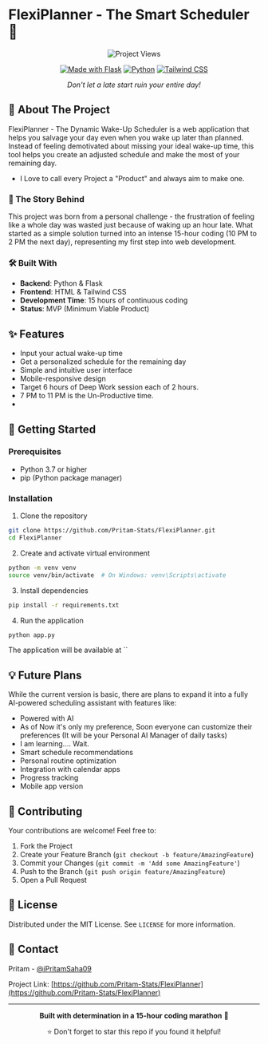 # FlexiPlanner - The Smart Scheduler 🌅

<div align="center">

![Project Views](https://komarev.com/ghpvc/?username=your-github-username&label=Project+Views)

[![Made with Flask](https://img.shields.io/badge/Made%20with-Flask-black?style=flat-square&logo=flask)](https://flask.palletsprojects.com/en/2.0.x/)
[![Python](https://img.shields.io/badge/Python-3.7+-blue?style=flat-square&logo=python)](https://www.python.org/)
[![Tailwind CSS](https://img.shields.io/badge/Tailwind%20CSS-2.2+-blue?style=flat-square&logo=tailwind-css)](https://tailwindcss.com/)

*Don't let a late start ruin your entire day!*

</div>

## 📖 About The Project

FlexiPlanner - The Dynamic Wake-Up Scheduler is a web application that helps you salvage your day even when you wake up later than planned. Instead of feeling demotivated about missing your ideal wake-up time, this tool helps you create an adjusted schedule and make the most of your remaining day.
- I Love to call every Project a "Product" and always aim to make one.

### 🌟 The Story Behind

This project was born from a personal challenge - the frustration of feeling like a whole day was wasted just because of waking up an hour late. What started as a simple solution turned into an intense 15-hour coding (10 PM to 2 PM the next day), representing my first step into web development.

### 🛠️ Built With

- **Backend**: Python & Flask
- **Frontend**: HTML & Tailwind CSS
- **Development Time**: 15 hours of continuous coding
- **Status**: MVP (Minimum Viable Product)

## ✨ Features

- Input your actual wake-up time
- Get a personalized schedule for the remaining day
- Simple and intuitive user interface
- Mobile-responsive design
- Target 6 hours of Deep Work session each of 2 hours.
- 7 PM to 11 PM is the Un-Productive time.
-

## 🚀 Getting Started

### Prerequisites

- Python 3.7 or higher
- pip (Python package manager)

### Installation

1. Clone the repository
```bash
git clone https://github.com/Pritam-Stats/FlexiPlanner.git
cd FlexiPlanner
```

2. Create and activate virtual environment
```bash
python -m venv venv
source venv/bin/activate  # On Windows: venv\Scripts\activate
```

3. Install dependencies
```bash
pip install -r requirements.txt
```

4. Run the application
```bash
python app.py
```

The application will be available at ``

## 💡 Future Plans

While the current version is basic, there are plans to expand it into a fully AI-powered scheduling assistant with features like:

- Powered with AI
- As of Now it's only my preference, Soon everyone can customize their preferences (It will be your Personal AI Manager of daily tasks) 
- I am learning.... Wait.
- Smart schedule recommendations
- Personal routine optimization
- Integration with calendar apps
- Progress tracking
- Mobile app version

## 🤝 Contributing

Your contributions are welcome! Feel free to:

1. Fork the Project
2. Create your Feature Branch (`git checkout -b feature/AmazingFeature`)
3. Commit your Changes (`git commit -m 'Add some AmazingFeature'`)
4. Push to the Branch (`git push origin feature/AmazingFeature`)
5. Open a Pull Request

## 📝 License

Distributed under the MIT License. See `LICENSE` for more information.

## 👤 Contact

Pritam - [@iPritamSaha09](https://twitter.com/your_twitter)

Project Link: [https://github.com/Pritam-Stats/FlexiPlanner](https://github.com/Pritam-Stats/FlexiPlanner)

---

<div align="center">

**Built with determination in a 15-hour coding marathon** 🚀

⭐ Don't forget to star this repo if you found it helpful!

</div>
